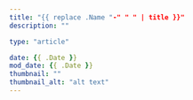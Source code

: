 ```yaml
---
title: "{{ replace .Name "-" " " | title }}"
description: ""

type: "article"

date: {{ .Date }}
mod_date: {{ .Date }}
thumbnail: ""
thumbnail_alt: "alt text"
---
```

<!-- {{< toc >}} -->
<!-- {{< figure src="/img/blog/ai_art_screenshot_1.png" caption="google colab save to drive screenshot" width="632" height="154" alt="google colab save to drive screenshot">}} -->
